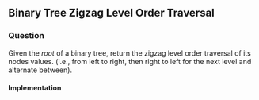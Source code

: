## Binary Tree Zigzag Level Order Traversal

### Question

Given the *root* of a binary tree, return the zigzag level order traversal of its nodes values. (i.e., from left to right, then right to left for the next level and alternate between).


#### Implementation